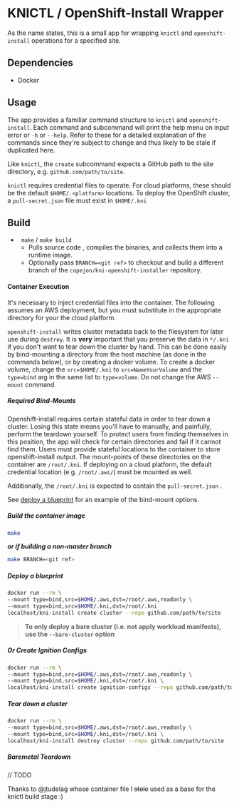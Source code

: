# KNICTL / OpenShift-Install Wrapper

As the name states, this is a small app for wrapping `knictl` and `openshift-install` operations for a specified site. 

## Dependencies

- Docker

## Usage

The app provides a familiar command structure to `knictl` and `openshift-install`.  Each command and subcommand will print the help menu on input error or `-h` or `--help`.  Refer to these for a detailed explanation of the commands since they're subject to change and thus likely to be stale if duplicated here.

Like `knictl`, the `create` subcommand expects a GitHub path to the site directory, e.g. `github.com/path/to/site`. 

`knictl` requires credential files to operate. For cloud platforms, these should be the default `$HOME/.<platform>` locations. To deploy the OpenShift cluster, a `pull-secret.json` file must exist in `$HOME/.kni`

## Build

- ` make` / `make build`
  - Pulls source code , compiles the binaries, and collects them into a runtime image. 
  - Optionally pass `BRANCH=<git ref>` to checkout and build a different branch of the `copejon/kni-openshift-installer` repository.

#### Container Execution

It's necessary to inject credential files into the container.  The following assumes an AWS deployment, but you must substitute in the appropriate directory for your the cloud platform.

`openshift-install` writes cluster metadata back to the filesystem for later use during `destroy`.  It is **very** important that you preserve the data in  `*/.kni`  if you don't want to tear down the cluster by hand.  This can be done easily by bind-mounting a directory from the host machine (as done in the commands below), or by creating a docker volume.  To create a docker volume, change the `src=$HOME/.kni` to `src=NameYourVolume` and the `type=bind` arg in the same list to `type=volume`.  Do not change the AWS `--mount` command.

##### Required Bind-Mounts

Openshift-install requires certain stateful data in order to tear down a cluster.  Losing this state means you'll have to manually, and painfully, perform the teardown yourself.  To protect users from finding themselves in this position, the app will check for certain directories and fail if it cannot find them.  Users must provide stateful locations to the container to store openshift-install output.  The mount-points of these directories on the container are `/root/.kni`. If deploying on a cloud platform, the default credential location (e.g. `/root/.aws/`) must be mounted as well.

Additionally, the `/root/.kni` is expected to contain the `pull-secret.json` . 

See [deploy a blueprint](#deploy-a-blueprint) for an example of the bind-mount options.

##### Build the container image

```bash
make
```

***or if building a non-master branch***

```bash
make BRANCH=<git ref>
```

##### Deploy a blueprint

```bash
docker run --rm \
--mount type=bind,src=$HOME/.aws,dst=/root/.aws,readonly \
--mount type=bind,src=$HOME/.kni,dst=/root/.kni 
localhost/kni-install create cluster --repo github.com/path/to/site
```

> **To only deploy a bare cluster (i.e. not apply workload manifests), use the `--bare-cluster` option**

##### *Or* Create Ignition Configs

```bash
docker run --rm \
--mount type=bind,src=$HOME/.aws,dst=/root/.aws,readonly \
--mount type=bind,src=$HOME/.kni,dst=/root/.kni \
localhost/kni-install create ignition-configs --repo github.com/path/to/site
```

##### Tear down a cluster

```bash
docker run --rm \
--mount type=bind,src=$HOME/.aws,dst=/root/.aws,readonly \
--mount type=bind,src=$HOME/.kni,dst=/root/.kni \
localhost/kni-install destroy cluster --repo github.com/path/to/site
```

##### Baremetal Teardown

// TODO

Thanks to @jtudelag whose container file I ~~stole~~ used as a base for the knictl build stage :)
